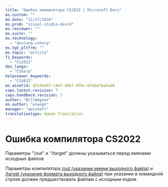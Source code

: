 ```yaml
---
title: "Ошибка компилятора CS2022 | Microsoft Docs"
ms.custom: ""
ms.date: "11/17/2016"
ms.prod: "visual-studio-dev14"
ms.reviewer: ""
ms.suite: ""
ms.technology: 
  - "devlang-csharp"
ms.tgt_pltfrm: ""
ms.topic: "article"
f1_keywords: 
  - "CS2022"
dev_langs: 
  - "CSharp"
helpviewer_keywords: 
  - "CS2022"
ms.assetid: d22de497-c4ef-466f-8fbc-6faba7ba5ad0
caps.latest.revision: 7
caps.handback.revision: 7
author: "BillWagner"
ms.author: "wiwagn"
manager: "wpickett"
translationtype: Human Translation
---
```

# Ошибка компилятора CS2022
Параметры "\/out" и "\/target" должны указываться перед именами исходных файлов  
  
 Параметры компилятора [\/out \(указание имени выходного файла\)](../../csharp/language-reference/compiler-options/out-compiler-option.md) и [\/target \(указание формата выходного файла\)](../../csharp/language-reference/compiler-options/target-compiler-option.md) при указании в командной строке должен предшествовать файлам с исходным кодом.
